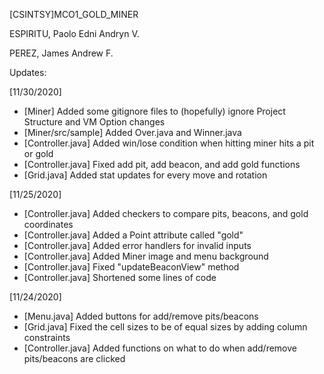 [CSINTSY]MCO1_GOLD_MINER

ESPIRITU, Paolo Edni Andryn V.

PEREZ, James Andrew F.

Updates:

[11/30/2020]
  - [Miner] Added some gitignore files to (hopefully) ignore Project Structure and VM Option changes
  - [Miner/src/sample] Added Over.java and Winner.java
  - [Controller.java] Added win/lose condition when hitting miner hits a pit or gold
  - [Controller.java] Fixed add pit, add beacon, and add gold functions
  - [Grid.java] Added stat updates for every move and rotation

[11/25/2020]
  - [Controller.java] Added checkers to compare pits, beacons, and gold coordinates
  - [Controller.java] Added a Point attribute called "gold"
  - [Controller.java] Added error handlers for invalid inputs
  - [Controller.java] Added Miner image and menu background
  - [Controller.java] Fixed "updateBeaconView" method
  - [Controller.java] Shortened some lines of code

[11/24/2020]
  - [Menu.java] Added buttons for add/remove pits/beacons
  - [Grid.java] Fixed the cell sizes to be of equal sizes by adding column constraints
  - [Controller.java] Added functions on what to do when add/remove pits/beacons are clicked



